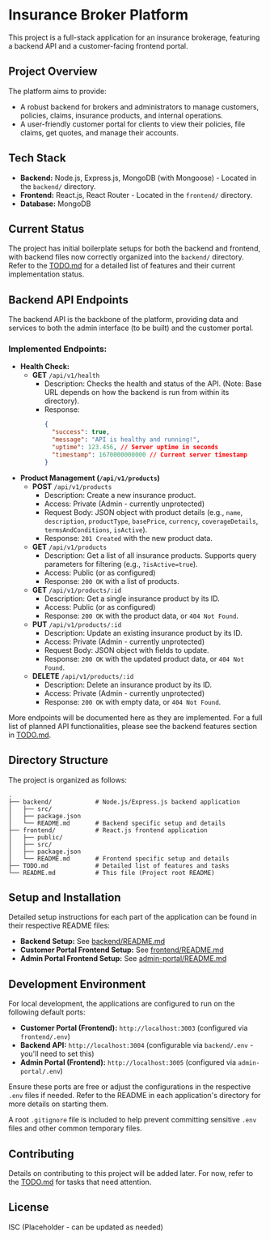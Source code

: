 # Insurance Broker Platform

This project is a full-stack application for an insurance brokerage, featuring a backend API and a customer-facing frontend portal.

## Project Overview

The platform aims to provide:
*   A robust backend for brokers and administrators to manage customers, policies, claims, insurance products, and internal operations.
*   A user-friendly customer portal for clients to view their policies, file claims, get quotes, and manage their accounts.

## Tech Stack

*   **Backend:** Node.js, Express.js, MongoDB (with Mongoose) - Located in the `backend/` directory.
*   **Frontend:** React.js, React Router - Located in the `frontend/` directory.
*   **Database:** MongoDB

## Current Status

The project has initial boilerplate setups for both the backend and frontend, with backend files now correctly organized into the `backend/` directory.
Refer to the [TODO.md](TODO.md) for a detailed list of features and their current implementation status.

## Backend API Endpoints

The backend API is the backbone of the platform, providing data and services to both the admin interface (to be built) and the customer portal.

### Implemented Endpoints:

*   **Health Check:**
    *   **GET** `/api/v1/health`
        *   Description: Checks the health and status of the API. (Note: Base URL depends on how the backend is run from within its directory).
        *   Response:
            ```json
            {
              "success": true,
              "message": "API is healthy and running!",
              "uptime": 123.456, // Server uptime in seconds
              "timestamp": 1670000000000 // Current server timestamp
            }
            ```
*   **Product Management (`/api/v1/products`)**
    *   **POST** `/api/v1/products`
        *   Description: Create a new insurance product.
        *   Access: Private (Admin - currently unprotected)
        *   Request Body: JSON object with product details (e.g., `name`, `description`, `productType`, `basePrice`, `currency`, `coverageDetails`, `termsAndConditions`, `isActive`).
        *   Response: `201 Created` with the new product data.
    *   **GET** `/api/v1/products`
        *   Description: Get a list of all insurance products. Supports query parameters for filtering (e.g., `?isActive=true`).
        *   Access: Public (or as configured)
        *   Response: `200 OK` with a list of products.
    *   **GET** `/api/v1/products/:id`
        *   Description: Get a single insurance product by its ID.
        *   Access: Public (or as configured)
        *   Response: `200 OK` with the product data, or `404 Not Found`.
    *   **PUT** `/api/v1/products/:id`
        *   Description: Update an existing insurance product by its ID.
        *   Access: Private (Admin - currently unprotected)
        *   Request Body: JSON object with fields to update.
        *   Response: `200 OK` with the updated product data, or `404 Not Found`.
    *   **DELETE** `/api/v1/products/:id`
        *   Description: Delete an insurance product by its ID.
        *   Access: Private (Admin - currently unprotected)
        *   Response: `200 OK` with empty data, or `404 Not Found`.

More endpoints will be documented here as they are implemented. For a full list of planned API functionalities, please see the backend features section in [TODO.md](TODO.md).

## Directory Structure

The project is organized as follows:
```
.
├── backend/            # Node.js/Express.js backend application
│   ├── src/
│   ├── package.json
│   └── README.md       # Backend specific setup and details
├── frontend/           # React.js frontend application
│   ├── public/
│   ├── src/
│   ├── package.json
│   └── README.md       # Frontend specific setup and details
├── TODO.md             # Detailed list of features and tasks
└── README.md           # This file (Project root README)
```

## Setup and Installation

Detailed setup instructions for each part of the application can be found in their respective README files:

*   **Backend Setup:** See [backend/README.md](backend/README.md)
*   **Customer Portal Frontend Setup:** See [frontend/README.md](frontend/README.md)
*   **Admin Portal Frontend Setup:** See [admin-portal/README.md](admin-portal/README.md)

## Development Environment

For local development, the applications are configured to run on the following default ports:

*   **Customer Portal (Frontend):** `http://localhost:3003` (configured via `frontend/.env`)
*   **Backend API:** `http://localhost:3004` (configurable via `backend/.env` - you'll need to set this)
*   **Admin Portal (Frontend):** `http://localhost:3005` (configured via `admin-portal/.env`)

Ensure these ports are free or adjust the configurations in the respective `.env` files if needed. Refer to the README in each application's directory for more details on starting them.

A root `.gitignore` file is included to help prevent committing sensitive `.env` files and other common temporary files.

## Contributing

Details on contributing to this project will be added later. For now, refer to the [TODO.md](TODO.md) for tasks that need attention.

## License

ISC (Placeholder - can be updated as needed)